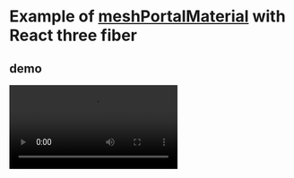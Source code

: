 # Example of [meshPortalMaterial](https://github.com/pmndrs/drei?tab=readme-ov-file#meshportalmaterial) with React three fiber

## demo
![demo](/public/demon.mov)